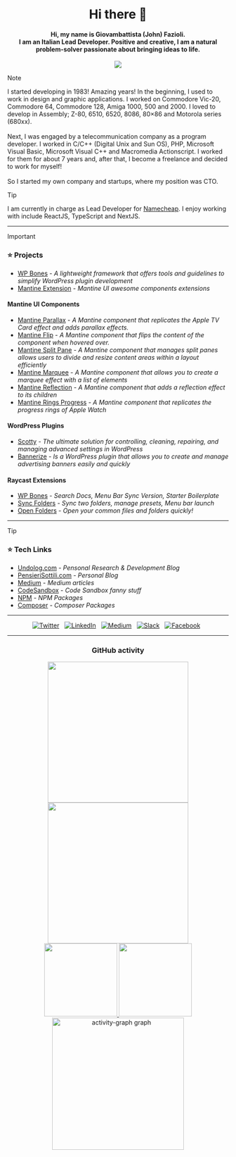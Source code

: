 <!-- Improved compatibility of back to top link: See: https://github.com/othneildrew/Best-README-Template/pull/73 -->
<a id="readme-top"></a>

<div align="center">
    <h1>Hi there 👋</h1>
</div>


<div align="center">
<h4>Hi, my name is Giovambattista (John) Fazioli.<br/> I am an Italian Lead Developer. Positive and creative, I am a natural problem-solver passionate about bringing ideas to life.</h4>
</div>

<div align="center">
<img src="https://github.com/user-attachments/assets/25b93dfd-c058-4489-a792-5f253caaae60"/>
</div>

> [!NOTE]
> I started developing in 1983! Amazing years! In the beginning,  I used to work in design and graphic applications. I worked on Commodore Vic-20, Commodore 64, Commodore 128, Amiga 1000, 500 and 2000. I loved to develop in Assembly; Z-80, 6510, 6520, 8086, 80×86 and Motorola series (680xx).<br/><br/>
> Next, I was engaged by a telecommunication company as a program developer. I worked in C/C++ (Digital Unix and Sun OS), PHP, Microsoft Visual Basic, Microsoft Visual C++ and Macromedia Actionscript. I worked for them for about 7 years and, after that, I become a freelance and decided to work for myself!<br/><br/>
> So I started my own company and startups, where my position was CTO.

> [!TIP]
> I am currently in charge as Lead Developer for [Namecheap](https://namecheap.com). I enjoy working with include ReactJS, TypeScript and NextJS.

---
> [!IMPORTANT]
> <h3>⭐ Projects</h3>
>
> - [WP Bones](https://wpbones.com) - _A lightweight framework that offers tools and guidelines to simplify WordPress plugin development_
> - [Mantine Extension](https://mantine-extensions.vercel.app) - _Mantine UI awesome components extensions_
>
> #### Mantine UI Components
>
> - [Mantine Parallax](https://gfazioli.github.io/mantine-parallax/) - _A Mantine component that replicates the Apple TV Card effect and adds parallax effects._
> - [Mantine Flip](https://gfazioli.github.io/mantine-flip/) - _A Mantine component that flips the content of the component when hovered over._
> - [Mantine Split Pane](https://gfazioli.github.io/mantine-split-pane/) - _A Mantine component that manages split panes allows users to divide and resize content areas within a layout efficiently_
> - [Mantine Marquee](https://gfazioli.github.io/mantine-marquee/) - _A Mantine component that allows you to create a marquee effect with a list of elements_
> - [Mantine Reflection](https://gfazioli.github.io/mantine-reflection/) - _A Mantine component that adds a reflection effect to its children_
> - [Mantine Rings Progress](https://gfazioli.github.io/mantine-rings-progress/) - _A Mantine component that replicates the progress rings of Apple Watch_
>
> #### WordPress Plugins
>
> - [Scotty](https://wordpress.org/plugins/scotty/) - _The ultimate solution for controlling, cleaning, repairing, and managing advanced settings in WordPress_
> - [Bannerize](https://bannerize.vercel.app/) - _Is a WordPress plugin that allows you to create and manage advertising banners easily and quickly_
>
> #### Raycast Extensions
>
> - [WP Bones](https://www.raycast.com/Undolog/wp-bones) - _Search Docs, Menu Bar Sync Version, Starter Boilerplate_
> - [Sync Folders](https://www.raycast.com/Undolog/sync-folders) - _Sync two folders, manage presets, Menu bar launch_
> - [Open Folders](https://www.raycast.com/timothy_boye/open-folders) - _Open your common files and folders quickly!_



---

> [!TIP]
> <h3>⭐ Tech Links</h3>
>
> - [Undolog.com](https://undolog.com) - _Pensonal Research & Development Blog_
> - [PensieriSottili.com](https://pensierisottili.com) - _Personal Blog_
> - [Medium](https://medium.com/@giovambattista.fazioli) - _Medium articles_
> - [CodeSandbox](https://codesandbox.io/u/gfazioli) - _Code Sandbox fanny stuff_
> - [NPM](https://www.npmjs.com/~gfazioli) - _NPM Packages_
> - [Composer](https://packagist.org/users/gfazioli/packages/) - _Composer Packages_
>

<hr/>

<div align="center">

[![Twitter](https://img.shields.io/badge/Twitter-%231877F2.svg?style=for-the-badge&logo=x&logoColor=white)](https://twitter.com/gfazioli) &nbsp;
[![LinkedIn](https://img.shields.io/badge/Linkedin-%231877F2.svg?style=for-the-badge&logo=Linkedin&logoColor=white)](https://it.linkedin.com/in/giovambattistafazioli) &nbsp;
[![Medium](https://img.shields.io/badge/medium-%231877F2.svg?style=for-the-badge&logo=medium&logoColor=white)](https://medium.com/@giovambattista.fazioli) &nbsp;
[![Slack](https://img.shields.io/badge/Slack-%231877F2.svg?style=for-the-badge&logo=Slack&logoColor=white)](https://undolog.slack.com) &nbsp;
[![Facebook](https://img.shields.io/badge/Facebook-%231877F2.svg?style=for-the-badge&logo=Facebook&logoColor=white)](https://www.facebook.com/undolog) &nbsp;

</div>

<hr/>

<div align="center">
    <h3>GitHub activity</h3>
</div>

<div align="center">
    <a href="https://github.com/gfazioli">
        <img height="320" src="https://github-profile-trophy.vercel.app/?username=gfazioli&theme=onedark&margin-w=3&margin-h=3&no-frame=true&row=2&column=3">
    </a> 
    <a href="https://github.com/gfazioli">
        <img height="320" src="https://github-readme-stats.vercel.app/api/top-langs/?username=gfazioli&theme=great-gatsby&hide_border=true">
    </a>
</div>



<div align="center">
    <a href="https://github.com/gfazioli">
        <img height="166" src="https://github-readme-stats.vercel.app/api?username=gfazioli&show_icons=true&theme=great-gatsby&hide_border=true">
    </a> 
    <a href="https://github.com/gfazioli">
        <img height="166" src="http://github-readme-streak-stats.herokuapp.com/?user=gfazioli&theme=great-gatsby&hide_border=true">
    </a>
</div>
  
<div align="center">
  <img src="https://github-readme-activity-graph.vercel.app/graph?username=gfazioli&radius=16&theme=github-dark&area=true&order=5&hide_border=true" height="300" alt="activity-graph graph"  />
</div>




